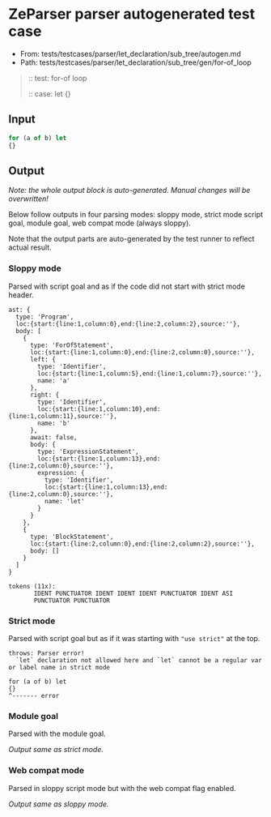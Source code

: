 # ZeParser parser autogenerated test case

- From: tests/testcases/parser/let_declaration/sub_tree/autogen.md
- Path: tests/testcases/parser/let_declaration/sub_tree/gen/for-of_loop

> :: test: for-of loop
>
> :: case: let
>          {}

## Input


`````js
for (a of b) let
{}
`````

## Output

_Note: the whole output block is auto-generated. Manual changes will be overwritten!_

Below follow outputs in four parsing modes: sloppy mode, strict mode script goal, module goal, web compat mode (always sloppy).

Note that the output parts are auto-generated by the test runner to reflect actual result.

### Sloppy mode

Parsed with script goal and as if the code did not start with strict mode header.

`````
ast: {
  type: 'Program',
  loc:{start:{line:1,column:0},end:{line:2,column:2},source:''},
  body: [
    {
      type: 'ForOfStatement',
      loc:{start:{line:1,column:0},end:{line:2,column:0},source:''},
      left: {
        type: 'Identifier',
        loc:{start:{line:1,column:5},end:{line:1,column:7},source:''},
        name: 'a'
      },
      right: {
        type: 'Identifier',
        loc:{start:{line:1,column:10},end:{line:1,column:11},source:''},
        name: 'b'
      },
      await: false,
      body: {
        type: 'ExpressionStatement',
        loc:{start:{line:1,column:13},end:{line:2,column:0},source:''},
        expression: {
          type: 'Identifier',
          loc:{start:{line:1,column:13},end:{line:2,column:0},source:''},
          name: 'let'
        }
      }
    },
    {
      type: 'BlockStatement',
      loc:{start:{line:2,column:0},end:{line:2,column:2},source:''},
      body: []
    }
  ]
}

tokens (11x):
       IDENT PUNCTUATOR IDENT IDENT IDENT PUNCTUATOR IDENT ASI
       PUNCTUATOR PUNCTUATOR
`````

### Strict mode

Parsed with script goal but as if it was starting with `"use strict"` at the top.

`````
throws: Parser error!
  `let` declaration not allowed here and `let` cannot be a regular var or label name in strict mode

for (a of b) let
{}
^------- error
`````


### Module goal

Parsed with the module goal.

_Output same as strict mode._

### Web compat mode

Parsed in sloppy script mode but with the web compat flag enabled.

_Output same as sloppy mode._
